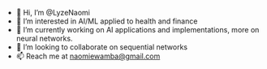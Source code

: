 - 👋 Hi, I’m @LyzeNaomi
- 👀 I’m interested in AI/ML applied to health and finance
- 🌱 I’m currently working on AI applications and implementations, more on neural networks.
- 💞️ I’m looking to collaborate on sequential networks
- 📫 Reach me at naomiewamba@gmail.com

<!---
LyzeNaomi/LyzeNaomi is a ✨ special ✨ repository because its `README.md` (this file) appears on your GitHub profile.
You can click the Preview link to take a look at your changes.
--->
